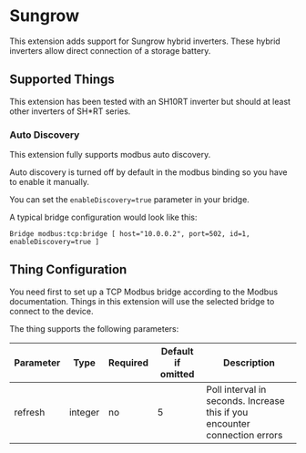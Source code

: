 # Sungrow

This extension adds support for Sungrow hybrid inverters. These hybrid inverters allow direct connection of a storage battery.

## Supported Things

This extension has been tested with an SH10RT inverter but should at least other inverters of SH*RT series.

### Auto Discovery

This extension fully supports modbus auto discovery.

Auto discovery is turned off by default in the modbus binding so you have to enable it manually.

You can set the `enableDiscovery=true` parameter in your bridge.

A typical bridge configuration would look like this:

```
Bridge modbus:tcp:bridge [ host="10.0.0.2", port=502, id=1, enableDiscovery=true ]
```

## Thing Configuration

You need first to set up a TCP Modbus bridge according to the Modbus documentation.
Things in this extension will use the selected bridge to connect to the device.

The thing supports the following parameters:

| Parameter | Type    | Required | Default if omitted  | Description                             |
|-----------|---------|----------|---------------------|-----------------------------------------|
| refresh   | integer | no       | 5                   | Poll interval in seconds. Increase this if you encounter connection errors |
